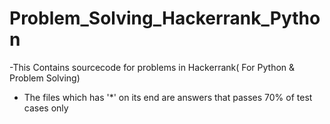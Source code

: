 # Problem_Solving_Hackerrank_Python

-This Contains sourcecode for problems in Hackerrank( For Python & Problem Solving)
- The files which has '*' on its end are answers that passes 70% of test cases only  

